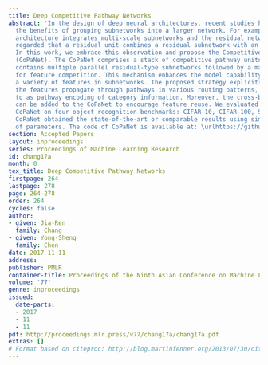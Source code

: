 ```yaml
---
title: Deep Competitive Pathway Networks
abstract: 'In the design of deep neural architectures, recent studies have demonstrated
  the benefits of grouping subnetworks into a larger network. For examples, the Inception
  architecture integrates multi-scale subnetworks and the residual network can be
  regarded that a residual unit combines a residual subnetwork with an identity shortcut.
  In this work, we embrace this observation and propose the Competitive Pathway Network
  (CoPaNet). The CoPaNet comprises a stack of competitive pathway units and each unit
  contains multiple parallel residual-type subnetworks followed by a max operation
  for feature competition. This mechanism enhances the model capability by learning
  a variety of features in subnetworks. The proposed strategy explicitly shows that
  the features propagate through pathways in various routing patterns, which is referred
  to as pathway encoding of category information. Moreover, the cross-block shortcut
  can be added to the CoPaNet to encourage feature reuse. We evaluated the proposed
  CoPaNet on four object recognition benchmarks: CIFAR-10, CIFAR-100, SVHN, and ImageNet.
  CoPaNet obtained the state-of-the-art or comparable results using similar amounts
  of parameters. The code of CoPaNet is available at: \urlhttps://github.com/JiaRenChang/CoPaNet.'
section: Accepted Papers
layout: inproceedings
series: Proceedings of Machine Learning Research
id: chang17a
month: 0
tex_title: Deep Competitive Pathway Networks
firstpage: 264
lastpage: 278
page: 264-278
order: 264
cycles: false
author:
- given: Jia-Ren
  family: Chang
- given: Yong-Sheng
  family: Chen
date: 2017-11-11
address: 
publisher: PMLR
container-title: Proceedings of the Ninth Asian Conference on Machine Learning
volume: '77'
genre: inproceedings
issued:
  date-parts:
  - 2017
  - 11
  - 11
pdf: http://proceedings.mlr.press/v77/chang17a/chang17a.pdf
extras: []
# Format based on citeproc: http://blog.martinfenner.org/2013/07/30/citeproc-yaml-for-bibliographies/
---
```

